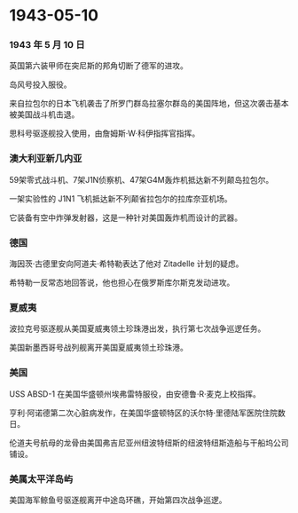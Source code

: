 # 1943-05-10

### 1943 年 5 月 10 日

英国第六装甲师在突尼斯的邦角切断了德军的进攻。

岛风号投入服役。

来自拉包尔的日本飞机袭击了所罗门群岛拉塞尔群岛的美国阵地，但这次袭击基本被美国战斗机击退。

思科号驱逐舰投入使用，由詹姆斯·W·科伊指挥官指挥。

### 澳大利亚新几内亚

59架零式战斗机、7架J1N侦察机、47架G4M轰炸机抵达新不列颠岛拉包尔。

一架实验性的 J1N1 飞机抵达新不列颠省拉包尔的拉库奈亚机场。

它装备有空中炸弹发射器，这是一种针对美国轰炸机而设计的武器。

### 德国

海因茨·古德里安向阿道夫·希特勒表达了他对 Zitadelle 计划的疑虑。

希特勒一反常态地回答说，他也担心在俄罗斯库尔斯克发动进攻。

### 夏威夷

波拉克号驱逐舰从美国夏威夷领土珍珠港出发，执行第七次战争巡逻任务。

美国新墨西哥号战列舰离开美国夏威夷领土珍珠港。

### 美国

USS ABSD-1 在美国华盛顿州埃弗雷特服役，由安德鲁·R·麦克上校指挥。

亨利·阿诺德第二次心脏病发作，在美国华盛顿特区的沃尔特·里德陆军医院住院数日。

伦道夫号航母的龙骨由美国弗吉尼亚州纽波特纽斯的纽波特纽斯造船与干船坞公司铺设。

### 美属太平洋岛屿

美国海军鲸鱼号驱逐舰离开中途岛环礁，开始第四次战争巡逻。